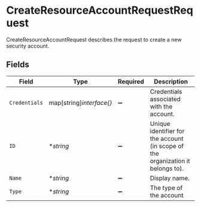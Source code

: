 # CreateResourceAccountRequestRequest

CreateResourceAccountRequest describes the request to create a new security account.


## Fields

| Field                                                                           | Type                                                                            | Required                                                                        | Description                                                                     |
| ------------------------------------------------------------------------------- | ------------------------------------------------------------------------------- | ------------------------------------------------------------------------------- | ------------------------------------------------------------------------------- |
| `Credentials`                                                                   | map[string]*interface{}*                                                        | :heavy_minus_sign:                                                              | Credentials associated with the account.                                        |
| `ID`                                                                            | **string*                                                                       | :heavy_minus_sign:                                                              | Unique identifier for the account (in scope of the organization it belongs to). |
| `Name`                                                                          | **string*                                                                       | :heavy_minus_sign:                                                              | Display name.                                                                   |
| `Type`                                                                          | **string*                                                                       | :heavy_minus_sign:                                                              | The type of the account                                                         |